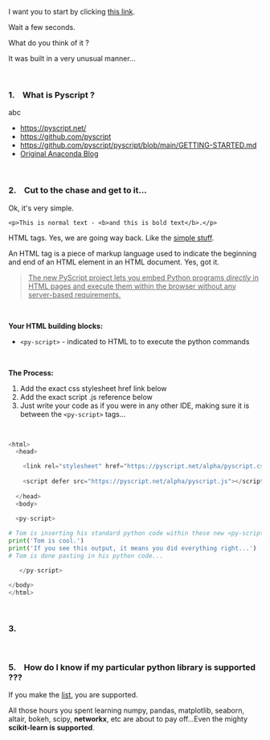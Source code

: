 


I want you to start by clicking [this link](https://pyscript.net/examples/panel_stream.html).  

Wait a few seconds.  

What do you think of it ? 

It was built in a very unusual manner...









<br>

### 1. &ensp; What is Pyscript ? 

abc

* <https://pyscript.net/>
* <https://github.com/pyscript>
* <https://github.com/pyscript/pyscript/blob/main/GETTING-STARTED.md>
* [Original Anaconda Blog](https://www.anaconda.com/blog/pyscript-python-in-the-browser)












<br>

### 2. &ensp;  Cut to the chase and get to it...

Ok, it's very simple. 

`<p>This is normal text - <b>and this is bold text</b>.</p>`

HTML tags.  Yes, we are going way back.  Like the [simple stuff](https://www.w3schools.com/tags/tag_comment.asp). 

An HTML tag is a piece of markup language used to indicate the beginning and end of an HTML element in an HTML document.  Yes, got it.  

> <u>The new PyScript project lets you embed Python programs *directly* in HTML pages and execute them within the browser without any server-based requirements.</u>


<br>


**Your HTML building blocks:**
- `<py-script>` - indicated to HTML to to execute the python commands 


<br>


**The Process:**

1. Add the exact css stylesheet href link below
2. Add the exact script .js reference below 
3. Just write your code as if you were in any other IDE, making sure it is between the `<py-script>` tags...


<br>


```python
<html>
  <head>

    <link rel="stylesheet" href="https://pyscript.net/alpha/pyscript.css"/>
  
    <script defer src="https://pyscript.net/alpha/pyscript.js"></script>
  
  </head>
  <body> 
  
  <py-script> 

# Tom is inserting his standard python code within these new <py-script> html TAGs: 
print('Tom is cool.') 
print('If you see this output, it means you did everything right...')
# Tom is done pasting in his python code...

   </py-script> 

</body>
</html>
```












<br>

### 3. &ensp; 


















<br>

### 5. &ensp;  How do I know if my particular python library is supported ???

If you make the [list](https://github.com/pyodide/pyodide/tree/main/packages), you are supported. 

All those hours you spent learning numpy, pandas, matplotlib, seaborn, altair, bokeh, scipy, **networkx**, etc are about to pay off...Even the mighty **scikit-learn is supported**. 




<br>
<br>
<br>